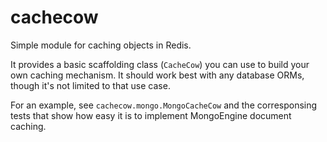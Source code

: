 # cachecow
Simple module for caching objects in Redis.

It provides a basic scaffolding class (`CacheCow`) you can use to build your own caching mechanism. It should work best with any database ORMs, though it's not limited to that use case.

For an example, see `cachecow.mongo.MongoCacheCow` and the corresponsing tests that show how easy it is to implement MongoEngine document caching.

